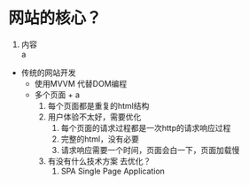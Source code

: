 # 网站的核心？
   1. 内容  
        a
- 传统的网站开发
     - 使用MVVM 代替DOM编程
     - 多个页面 + a
         1. 每个页面都是重复的html结构
         2. 用户体验不太好，需要优化
               1. 每个页面的请求过程都是一次http的请求响应过程
               2. 完整的html，没有必要
               3. 请求响应需要一个时间，页面会白一下，页面加载慢
         3. 有没有什么技术方案  去优化？
               1. SPA   Single Page Application